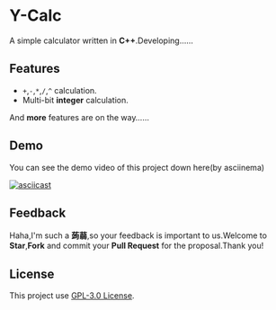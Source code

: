 # Y-Calc

A simple calculator written in **C++**.Developing……

## Features

- `+`,`-`,`*`,`/`,`^` calculation.
- Multi-bit **integer** calculation.

And **more** features are on the way……

## Demo

You can see the demo video of this project down here(by asciinema)

[![asciicast](https://asciinema.org/a/557672.svg)](https://asciinema.org/a/557672)

## Feedback

Haha,I'm such a **蒟蒻**,so your feedback is important to us.Welcome to **Star**,**Fork** and commit your **Pull Request** for the proposal.Thank you!

## License 

This project use [GPL-3.0 License](https://www.gnu.org/licenses/gpl-3.0.en.html).
